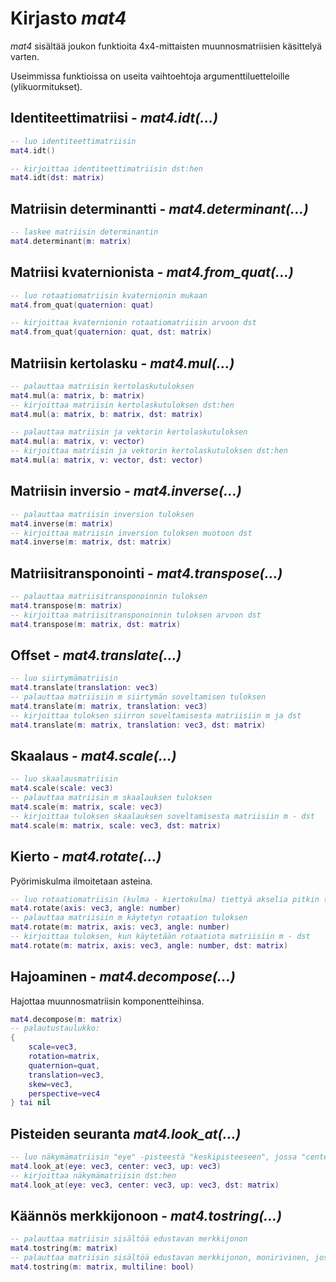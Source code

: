 # Kirjasto *mat4*

*mat4* sisältää joukon funktioita 4x4-mittaisten muunnosmatriisien käsittelyä varten.

Useimmissa funktioissa on useita vaihtoehtoja argumenttiluetteloille (ylikuormitukset).

## Identiteettimatriisi - *mat4.idt(...)*

```lua
-- luo identiteettimatriisin
mat4.idt()

-- kirjoittaa identiteettimatriisin dst:hen
mat4.idt(dst: matrix)
```

## Matriisin determinantti - *mat4.determinant(...)*

```lua
-- laskee matriisin determinantin
mat4.determinant(m: matrix)
```

## Matriisi kvaternionista - *mat4.from_quat(...)*

```lua
-- luo rotaatiomatriisin kvaternionin mukaan
mat4.from_quat(quaternion: quat)

-- kirjoittaa kvaternionin rotaatiomatriisin arvoon dst
mat4.from_quat(quaternion: quat, dst: matrix)
```

## Matriisin kertolasku - *mat4.mul(...)*

```lua
-- palauttaa matriisin kertolaskutuloksen
mat4.mul(a: matrix, b: matrix)
-- kirjoittaa matriisin kertolaskutuloksen dst:hen
mat4.mul(a: matrix, b: matrix, dst: matrix)

-- palauttaa matriisin ja vektorin kertolaskutuloksen
mat4.mul(a: matrix, v: vector)
-- kirjoittaa matriisin ja vektorin kertolaskutuloksen dst:hen
mat4.mul(a: matrix, v: vector, dst: vector)
```

## Matriisin inversio - *mat4.inverse(...)*

```lua
-- palauttaa matriisin inversion tuloksen
mat4.inverse(m: matrix)
-- kirjoittaa matriisin inversion tuloksen muotoon dst
mat4.inverse(m: matrix, dst: matrix)
```

##  Matriisitransponointi - *mat4.transpose(...)*

```lua
-- palauttaa matriisitransponoinnin tuloksen
mat4.transpose(m: matrix)
-- kirjoittaa matriisitransponoinnin tuloksen arvoon dst
mat4.transpose(m: matrix, dst: matrix)
```

## Offset - *mat4.translate(...)*

```lua
-- luo siirtymämatriisin
mat4.translate(translation: vec3)
-- palauttaa matriisiin m siirtymän soveltamisen tuloksen
mat4.translate(m: matrix, translation: vec3)
-- kirjoittaa tuloksen siirron soveltamisesta matriisiin m ja dst
mat4.translate(m: matrix, translation: vec3, dst: matrix)
```
## Skaalaus - *mat4.scale(...)*

```lua
-- luo skaalausmatriisin
mat4.scale(scale: vec3)
-- palauttaa matriisin m skaalauksen tuloksen
mat4.scale(m: matrix, scale: vec3)
-- kirjoittaa tuloksen skaalauksen soveltamisesta matriisiin m - dst
mat4.scale(m: matrix, scale: vec3, dst: matrix)
```

## Kierto - *mat4.rotate(...)*

Pyörimiskulma ilmoitetaan asteina.

```lua
-- luo rotaatiomatriisin (kulma - kiertokulma) tiettyä akselia pitkin (akseli - yksikkövektori)
mat4.rotate(axis: vec3, angle: number)
-- palauttaa matriisiin m käytetyn rotaation tuloksen
mat4.rotate(m: matrix, axis: vec3, angle: number)
-- kirjoittaa tuloksen, kun käytetään rotaatiota matriisiin m - dst
mat4.rotate(m: matrix, axis: vec3, angle: number, dst: matrix)
```

## Hajoaminen - *mat4.decompose(...)*

Hajottaa muunnosmatriisin komponentteihinsa.

```lua
mat4.decompose(m: matrix)
-- palautustaulukko:
{
    scale=vec3,
    rotation=matrix,
    quaternion=quat,
    translation=vec3,
    skew=vec3,
    perspective=vec4 
} tai nil
```

## Pisteiden seuranta *mat4.look_at(...)*

```lua
-- luo näkymämatriisin "eye" -pisteestä "keskipisteeseen", jossa "center"-vektori määrittelee up.
mat4.look_at(eye: vec3, center: vec3, up: vec3)
-- kirjoittaa näkymämatriisin dst:hen
mat4.look_at(eye: vec3, center: vec3, up: vec3, dst: matrix)
```

## Käännös merkkijonoon - *mat4.tostring(...)*

```lua
-- palauttaa matriisin sisältöä edustavan merkkijonon
mat4.tostring(m: matrix)
-- palauttaa matriisin sisältöä edustavan merkkijonon, monirivinen, jos monirivi = true
mat4.tostring(m: matrix, multiline: bool)
```
